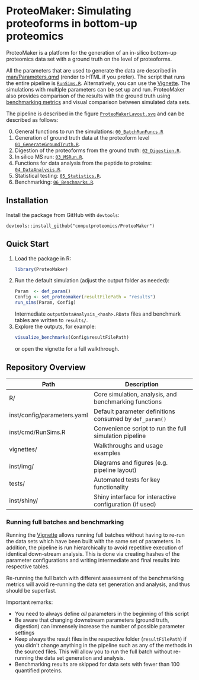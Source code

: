 # ProteoMaker: Simulating proteoforms in bottom-up proteomics

ProteoMaker is a platform for the  generation of an in-silico bottom-up proteomics data set with a ground truth on the level of proteoforms. 

All the parameters that are used to generate the data are described in [man/Parameters.qmd](man/Parameters.qmd) (render to HTML if you prefer). The script that runs the entire pipeline is [`RunSims.R`](inst/cmd/RunSims.R). Alternatively, you can use the [Vignette](vignettes/Vignette.html). The simulations with multiple parameters can be set up and run. ProteoMaker also provides comparison of the results with the ground truth using [benchmarking metrics](man/Benchmarks.qmd) and visual comparison between simulated data sets.

The pipeline is described in the figure [`ProteoMakerLayout.svg`](inst/img/ProteoMakerLayout.svg) and can be described as follows:

0) General functions to run the simulations: [`00_BatchRunFuncs.R`](R/00_BatchRunFuncs.R)
1) Generation of ground truth data at the proteoform level [`01_GenerateGroundTruth.R`](R/01_GenerateGroundTruth.R).
2) Digestion of the proteoforms from the ground truth: [`02_Digestion.R`](R/02_Digestion.R).
3) In silico MS run: [`03_MSRun.R`](R/03_MSRun.R).
4) Functions for data analysis from the peptide to proteins: [`04_DataAnalysis.R`](R/04_DataAnalysis.R).
5) Statistical testing: [`05_Statistics.R`](R/05_Statistics.R).
6) Benchmarking: [`06_Benchmarks.R`](R/06_Benchmarks.R).

## Installation

Install the package from GitHub with `devtools`:
```
devtools::install_github("computproteomics/ProteoMaker")
```

## Quick Start

1. Load the package in R:
   ```r
   library(ProteoMaker)
   ```
2. Run the default simulation (adjust the output folder as needed):
   ```r
   Param  <- def_param()
   Config <- set_proteomaker(resultFilePath = "results")
   run_sims(Param, Config)
   ```
   Intermediate `outputDataAnalysis_<hash>.RData` files and benchmark tables are written to `results/`.
3. Explore the outputs, for example:
   ```r
   visualize_benchmarks(Config$resultFilePath)
   ```
   or open the vignette for a full walkthrough.

## Repository Overview

| Path | Description |
| --- | --- |
| R/ | Core simulation, analysis, and benchmarking functions |
| inst/config/parameters.yaml | Default parameter definitions consumed by `def_param()` |
| inst/cmd/RunSims.R | Convenience script to run the full simulation pipeline |
| vignettes/ | Walkthroughs and usage examples |
| inst/img/ | Diagrams and figures (e.g. pipeline layout) |
| tests/ | Automated tests for key functionality |
| inst/shiny/ | Shiny interface for interactive configuration (if used) |

### Running full batches and benchmarking

Running the [Vignette](vignettes/Vignette.html) allows running full batches without having to re-run the data sets which have been built with the same set of parameters. In addition, the pipeline is run hierarchically to avoid repetitive execution of identical down-stream analysis. This is done via creating hashes of the parameter configurations and writing intermediate and final results into respective tables.

Re-running the full batch with different assessment of the benchmarking metrics will avoid re-running the data set generation and analysis, and thus should be superfast.

Important remarks:

- You need to always define _all_ parameters in the beginning of this script
- Be aware that changing downstream parameters (ground truth, digestion) can immensely increase the number of possible parameter settings
- Keep always the result files in the respective folder (`resultFilePath`) if you didn't change anything in the pipeline such as any of the methods in the sourced files. This will allow you to run the full batch without re-running the data set generation and analysis.
- Benchmarking results are skipped for data sets with fewer than 100 quantified proteins.
